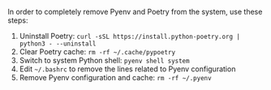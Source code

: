 In order to completely remove Pyenv and Poetry from the system, use these steps:

1. Uninstall Poetry: `curl -sSL https://install.python-poetry.org | python3 - --uninstall`
2. Clear Poetry cache: `rm -rf ~/.cache/pypoetry`
3. Switch to system Python shell: `pyenv shell system`
4. Edit `~/.bashrc` to remove the lines related to Pyenv configuration
5. Remove Pyenv configuration and cache: `rm -rf ~/.pyenv`
